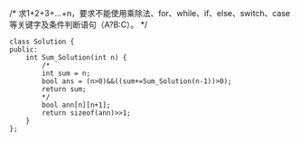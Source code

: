 /*
求1+2+3+...+n，要求不能使用乘除法、for、while、if、else、switch、case等关键字及条件判断语句（A?B:C）。
*/

```
class Solution {
public:
    int Sum_Solution(int n) {
        /*
        int sum = n;
        bool ans = (n>0)&&((sum+=Sum_Solution(n-1))>0);
        return sum;
        */
        bool ann[n][n+1];
        return sizeof(ann)>>1;
    }
};
```
